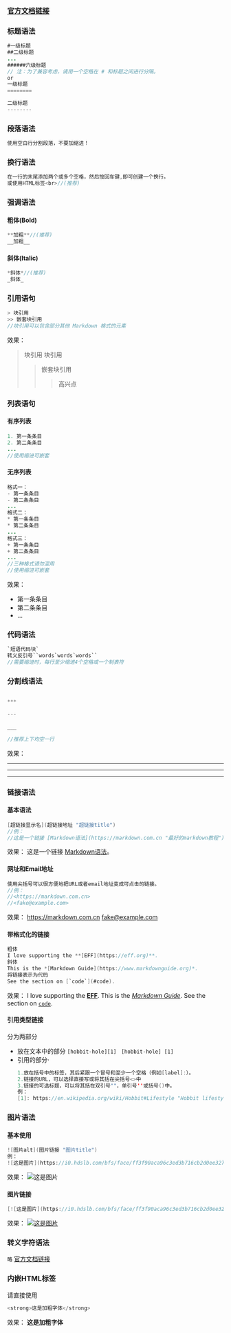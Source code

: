 ### [官方文档链接](https://markdown.com.cn/basic-syntax/)
### 标题语法
```java
#一级标题
##二级标题
...
######六级标题
// 注：为了兼容考虑，请用一个空格在 # 和标题之间进行分隔。
or
一级标题
========

二级标题
--------
```
### 段落语法
```java
使用空白行分割段落，不要加缩进！
```
### 换行语法
```java
在一行的末尾添加两个或多个空格，然后按回车键,即可创建一个换行。
或使用HTML标签<br>//(推荐)
```
### 强调语法
#### 粗体(Bold)
```java
**加粗**//(推荐)
__加粗__
```
#### 斜体(Italic)
```java
*斜体*//(推荐)
_斜体_
```
### 引用语句
```java
> 块引用
>> 嵌套块引用
//块引用可以包含部分其他 Markdown 格式的元素
```
效果：
> 块引用
> 块引用
>> 嵌套块引用
>>> 高兴点
### 列表语句
#### 有序列表
```java
1. 第一条条目
2. 第二条条目
...
//使用缩进可嵌套
```
#### 无序列表
```java
格式一：
- 第一条条目
- 第二条条目
...
格式二：
* 第一条条目
* 第二条条目
...
格式三：
+ 第一条条目
+ 第二条条目
...
//三种格式请勿混用
//使用缩进可嵌套
```
效果：
- 第一条条目
- 第二条条目
- ...
### 代码语法
```java
`短语代码块`
转义反引号``words`words`words``
//需要缩进时，每行至少缩进4个空格或一个制表符
```
### 分割线语法
```java

***

---

___

//推荐上下均空一行
```
效果：

***

---

___

### 链接语法
#### 基本语法
```java
[超链接显示名](超链接地址 "超链接title")
//例：
//这是一个链接 [Markdown语法](https://markdown.com.cn "最好的markdown教程")。

```
效果：
这是一个链接 [Markdown语法](https://markdown.com.cn "最好的markdown教程")。
#### 网址和Email地址
```java
使用尖括号可以很方便地把URL或者email地址变成可点击的链接。
//例：
//<https://markdown.com.cn>
//<fake@example.com>
```
效果：
<https://markdown.com.cn>
<fake@example.com>
#### 带格式化的链接
```java
粗体
I love supporting the **[EFF](https://eff.org)**.
斜体
This is the *[Markdown Guide](https://www.markdownguide.org)*.
将链接表示为代码
See the section on [`code`](#code).
```
效果：
I love supporting the **[EFF](https://eff.org)**.
This is the *[Markdown Guide](https://www.markdownguide.org)*.
See the section on [`code`](#code).
#### 引用类型链接
分为两部分
- 放在文本中的部分
    `[hobbit-hole][1] `
    `[hobbit-hole] [1] `
- 引用的部分·
    ```java
    1.放在括号中的标签，其后紧跟一个冒号和至少一个空格（例如[label]:）。
    2.链接的URL，可以选择直接写或将其括在尖括号<>中
    3.链接的可选标题，可以将其括在双引号""，单引号''或括号()中。
    例：
    [1]: https://en.wikipedia.org/wiki/Hobbit#Lifestyle "Hobbit lifestyles"
    ```
### 图片语法
#### 基本使用
```java
![图片alt](图片链接 "图片title")
例：
![这是图片](https://i0.hdslb.com/bfs/face/ff3f90aca96c3ed3b716cb2d0ee327adbd9052ea.jpg@150w_150h.jpg "b站头像")
```
效果：
![这是图片](https://i0.hdslb.com/bfs/face/ff3f90aca96c3ed3b716cb2d0ee327adbd9052ea.jpg@150w_150h.jpg "b站头像")
#### 图片链接
```java
[![这是图片](https://i0.hdslb.com/bfs/face/ff3f90aca96c3ed3b716cb2d0ee327adbd9052ea.jpg@150w_150h.jpg "b站头像")](https://space.bilibili.com/132533277?spm_id_from=333.1007.0.0)
```
效果：
[![这是图片](https://i0.hdslb.com/bfs/face/ff3f90aca96c3ed3b716cb2d0ee327adbd9052ea.jpg@150w_150h.jpg "b站头像")](https://space.bilibili.com/132533277?spm_id_from=333.1007.0.0)
### 转义字符语法
`略`
[官方文档链接](https://markdown.com.cn/basic-syntax/escaping-characters.html)
### 内嵌HTML标签
请直接使用
```java
<strong>这是加粗字体</strong>
```
效果：
<strong>这是加粗字体</strong>